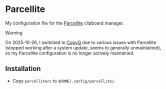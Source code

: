 # Parcellite

My configuration file for the [Parcellite](http://parcellite.sourceforge.net/)
clipboard manager.

> [!WARNING]
> On 2025-10-26, I switched to [CopyQ](https://github.com/hluk/CopyQ) due to
> various issues with Parcellite (stopped working after a system update, seems
> to generally unmaintained), so my Parcellite configuration is no longer
> actively maintained.

## Installation

* Copy `parcelliterc` to `$HOME/.config/parcellite/`.
